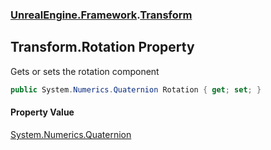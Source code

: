 ### [UnrealEngine.Framework](./UnrealEngine-Framework.md 'UnrealEngine.Framework').[Transform](./UnrealEngine-Framework-Transform.md 'UnrealEngine.Framework.Transform')
## Transform.Rotation Property
Gets or sets the rotation component  
```csharp
public System.Numerics.Quaternion Rotation { get; set; }
```
#### Property Value
[System.Numerics.Quaternion](https://docs.microsoft.com/en-us/dotnet/api/System.Numerics.Quaternion 'System.Numerics.Quaternion')  
